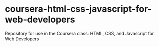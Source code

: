 # coursera-html-css-javascript-for-web-developers
Repository for use in the Coursera class: HTML, CSS, and Javascript for Web Developers
